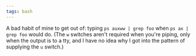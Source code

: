 ```yaml
---
tags: bash
---
```


A bad habit of mine to get out of: typing `ps auxww | grep foo` when `ps ax | grep foo` would do. (The `w` switches aren't required when you're piping, only when the output is to a tty, and I have no idea why I got into the pattern of supplying the `u` switch.)
